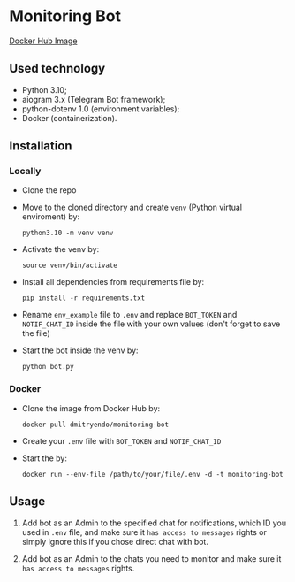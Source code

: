 # Monitoring Bot
<a href="https://hub.docker.com/repository/docker/dmitryendo/monitoring-bot/general">Docker Hub Image</a> 

## Used technology
* Python 3.10;
* aiogram 3.x (Telegram Bot framework);
* python-dotenv 1.0 (environment variables);
* Docker (containerization).

## Installation

### Locally

- Clone the repo
  
- Move to the cloned directory and create `venv` (Python virtual enviroment) by:
   ```
   python3.10 -m venv venv
   ```
   
- Activate the venv by:
   ```
   source venv/bin/activate
   ```
   
- Install all dependencies from requirements file by:
   ```
   pip install -r requirements.txt
   ```
   
- Rename `env_example` file to `.env` and replace `BOT_TOKEN` and `NOTIF_CHAT_ID` inside the file with your own values (don't forget to save the file)
  
- Start the bot inside the venv by:
  ```
  python bot.py
  ```

### Docker

- Clone the image from Docker Hub by:
  ```
  docker pull dmitryendo/monitoring-bot
  ```
  
- Create your `.env` file with `BOT_TOKEN` and `NOTIF_CHAT_ID`
  
- Start the by:
  ```
  docker run --env-file /path/to/your/file/.env -d -t monitoring-bot
  ```

## Usage

1. Add bot as an Admin to the specified chat for notifications, which ID you used in `.env` file, and make sure it `has access to messages` rights or simply ignore this if you chose direct chat with bot.

2. Add bot as an Admin to the chats you need to monitor and make sure it `has access to messages` rights.
